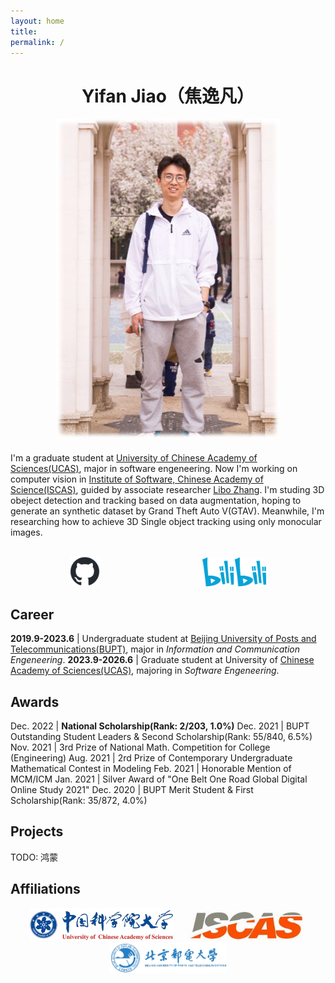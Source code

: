 ```yaml
---
layout: home
title: 
permalink: /
---
```

<h1 align="center">Yifan Jiao（焦逸凡）</h1>
<div align="center"><img src="/assets/gitbook/images/jyf.jpg" style="zoom:50%;margin-bottom:10px;" /></div>

I'm a graduate student at [University of Chinese Academy of Sciences(UCAS)](https://www.ucas.ac.cn/), major in software engeneering. Now I'm working on computer vision in [Institute of Software, Chinese Academy of Science(ISCAS)](http://www.iscas.ac.cn/), guided by associate researcher [Libo Zhang](https://ieeexplore.ieee.org/author/37085907433). I'm studing 3D obeject detection and tracking based on data augmentation, hoping to generate an synthetic dataset by Grand Theft Auto V(GTAV). Meanwhile, I'm researching how to achieve 3D Single object tracking using only monocular images.

<div align=center style="margin-top:30px">
    <a href="https://github.com/ailovejinx"><img src="/assets/gitbook/images/github-mark.png" style="zoom:20%;margin-right:200px;margin-left:60px"></a>
    <a href="https://space.bilibili.com/7739767"><img src="/assets/gitbook/images/bilibili.png" style="zoom:20%;margin-right:60px;margin-left:600px"></a>
    
</div>

## Career

**2019.9-2023.6** | Undergraduate student at [Beijing University of Posts and Telecommunications(BUPT)](https://www.bupt.edu.cn/), major in *Information and Communication Engeneering*.
**2023.9-2026.6** | Graduate student at University of [Chinese Academy of Sciences(UCAS)](https://www.ucas.ac.cn/), majoring in *Software Engeneering*.

## Awards

Dec. 2022 | **National Scholarship(Rank: 2/203, 1.0%)**
Dec. 2021 | BUPT Outstanding Student Leaders & Second Scholarship(Rank: 55/840, 6.5%)
Nov. 2021 | 3rd Prize of National Math. Competition for College (Engineering)
Aug. 2021 | 2rd Prize of Contemporary Undergraduate Mathematical Contest in Modeling
Feb. 2021 | Honorable Mention of MCM/ICM
Jan. 2021 | Silver Award of "One Belt One Road Global Digital Online Study 2021"
Dec. 2020 | BUPT Merit Student & First Scholarship(Rank: 35/872, 4.0%)

## Projects
TODO: 鸿蒙

## Affiliations

<div align=center style="margin-bottom:100px">
    <img src="/assets/gitbook/images/ucas.png" style="zoom:50%;margin-right:20px;margin-left:20px"><img src="/assets/gitbook/images/iscas.jpg" style="zoom:75%;margin-right:20px;margin-left:20px"><img src="/assets/gitbook/images/bupt.png" style="zoom:25%;margin-right:20px;margin-left:20px">
</div>


<style>
    /* 删除表格的边框线和背景色 */
td, th, tr {
   border: none!important;
   background: none!important;
};

</style>